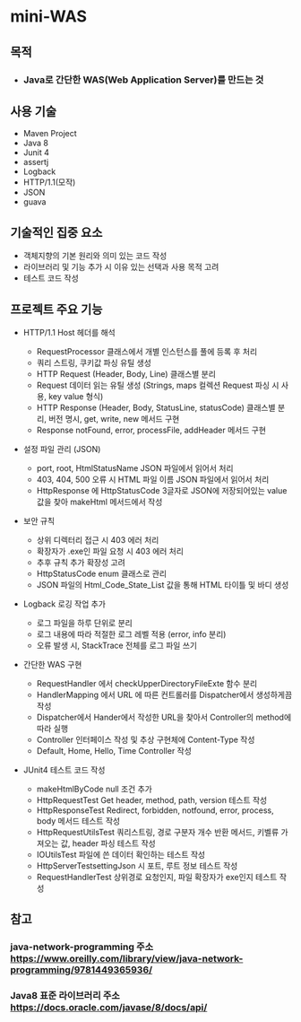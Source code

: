 # mini-WAS
목적
---
- ### Java로 간단한 WAS(Web Application Server)를 만드는 것

사용 기술
---
- Maven Project
- Java 8
- Junit 4
- assertj
- Logback
- HTTP/1.1(모작)
- JSON
- guava

기술적인 집중 요소
---
- 객체지향의 기본 원리와 의미 있는 코드 작성
- 라이브러리 및 기능 추가 시 이유 있는 선택과 사용 목적 고려
- 테스트 코드 작성

프로젝트 주요 기능
---
- HTTP/1.1 Host 헤더를 해석
  - RequestProcessor 클래스에서 개별 인스턴스를 풀에 등록 후 처리
  - 쿼리 스트링, 쿠키값 파싱 유틸 생성
  - HTTP Request (Header, Body, Line) 클래스별 분리
  - Request 데이터 읽는 유틸 생성 (Strings, maps 컬렉션 Request 파싱 시 사용, key value 형식)
  - HTTP Response (Header, Body, StatusLine, statusCode) 클래스별 분리, 버전 명시, get, write, new 메서드 구현
  - Response notFound, error, processFile, addHeader 메서드 구현

- 설정 파일 관리 (JSON)
  - port, root, HtmlStatusName JSON 파일에서 읽어서 처리
  - 403, 404, 500 오류 시 HTML 파일 이름 JSON 파일에서 읽어서 처리
  - HttpResponse 에 HttpStatusCode 3글자로 JSON에 저장되어있는 value 값을 찾아 makeHtml 메서드에서 작성

- 보안 규칙
  - 상위 디렉터리 접근 시 403 에러 처리
  - 확장자가 .exe인 파일 요청 시 403 에러 처리
  - 추후 규칙 추가 확장성 고려
  - HttpStatusCode enum 클래스로 관리
  - JSON 파일의 Html_Code_State_List 값을 통해 HTML 타이틀 및 바디 생성

- Logback 로깅 작업 추가
  - 로그 파일을 하루 단위로 분리
  - 로그 내용에 따라 적절한 로그 레벨 적용 (error, info 분리)
  - 오류 발생 시, StackTrace 전체를 로그 파일 쓰기

- 간단한 WAS 구현
  - RequestHandler 에서 checkUpperDirectoryFileExte 함수 분리
  - HandlerMapping 에서 URL 에 따른 컨트롤러를 Dispatcher에서 생성하게끔 작성
  - Dispatcher에서 Hander에서 작성한 URL을 찾아서 Controller의 method에 따라 실행
  - Controller 인터페이스 작성 및 추상 구현체에 Content-Type 작성
  - Default, Home, Hello, Time Controller 작성

- JUnit4 테스트 코드 작성
  - makeHtmlByCode null 조건 추가
  - HttpRequestTest Get header, method, path, version 테스트 작성
  - HttpResponseTest Redirect, forbidden, notfound, error, process, body 메서드 테스트 작성
  - HttpRequestUtilsTest 쿼리스트링, 경로 구분자 개수 반환 메서드, 키벨류 가져오는 값, header 파싱 테스트 작성
  - IOUtilsTest 파일에 쓴 데이터 확인하는 테스트 작성
  - HttpServerTestsettingJson 시 포트, 루트 정보 테스트 작성
  - RequestHandlerTest 상위경로 요청인지, 파일 확장자가 exe인지 테스트 작성

참고
---
### **java-network-programming 주소** <br/> https://www.oreilly.com/library/view/java-network-programming/9781449365936/
### **Java8 표준 라이브러리 주소** <br/> https://docs.oracle.com/javase/8/docs/api/
